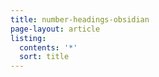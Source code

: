 ```yaml
---
title: number-headings-obsidian
page-layout: article
listing:
  contents: '*'
  sort: title
---
```

